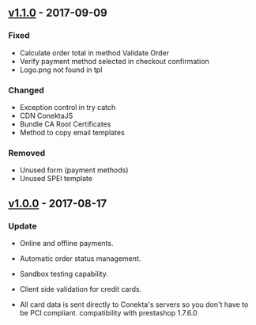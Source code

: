 ## [v1.1.0](https://github.com/conekta/ConektaPaymentsPrestashop/releases/tag/v1.1.0) - 2017-09-09
### Fixed
-   Calculate order total in method Validate Order
-   Verify payment method selected in checkout confirmation
-   Logo.png not found in tpl

### Changed
-   Exception control in try catch
-   CDN ConektaJS
-   Bundle CA Root Certificates
-   Method to copy email templates

### Removed
-   Unused form (payment methods)
-   Unused SPEI template

## [v1.0.0](https://github.com/conekta/ConektaPaymentsPrestashop/releases/tag/v1.0.0) - 2017-08-17
### Update
-   Online and offline payments.

-   Automatic order status management.

-   Sandbox testing capability.

-   Client side validation for credit cards.

-   All card data is sent directly to Conekta's servers so you don't have to be PCI compliant.
compatibility with prestashop 1.7.6.0
